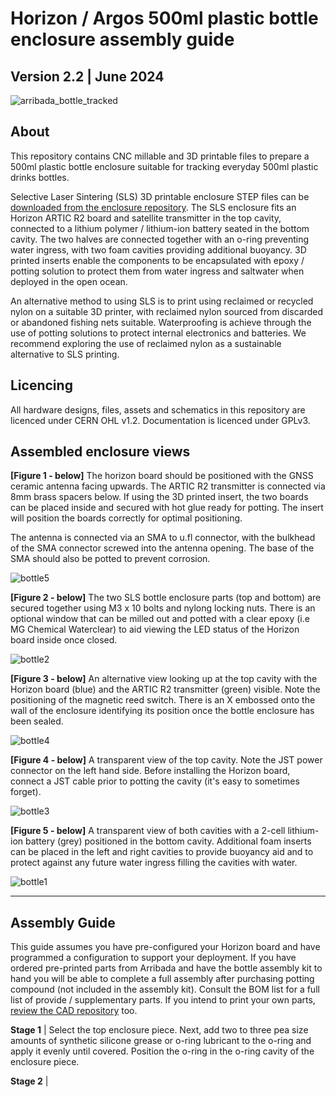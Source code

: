 # Horizon / Argos 500ml plastic bottle enclosure assembly guide #
## Version 2.2 | June 2024
![arribada_bottle_tracked](https://github.com/arribada/horizon/assets/6997400/358a3fd7-2af0-4aef-a012-f12eff526f08)

## About ##
This repository contains CNC millable and 3D printable files to prepare a 500ml plastic bottle enclosure suitable for tracking everyday 500ml plastic drinks bottles.

Selective Laser Sintering (SLS) 3D printable enclosure STEP files can be [downloaded from the enclosure repository](https://github.com/arribada/horizon/tree/master/enclosures/bottle). The SLS enclosure fits an Horizon ARTIC R2 board and satellite transmitter in the top cavity, connected to a lithium polymer / lithium-ion battery seated in the bottom cavity. The two halves are connected together with an o-ring preventing water ingress, with two foam cavities providing additional buoyancy. 3D printed inserts enable the components to be encapsulated with epoxy / potting solution to protect them from water ingress and saltwater when deployed in the open ocean.

An alternative method to using SLS is to print using reclaimed or recycled nylon on a suitable 3D printer, with reclaimed nylon sourced from discarded or abandoned fishing nets suitable. Waterproofing is achieve through the use of potting solutions to protect internal electronics and batteries. We recommend exploring the use of reclaimed nylon as a sustainable alternative to SLS printing.

## Licencing ##
All hardware designs, files, assets and schematics in this repository are licenced under CERN OHL v1.2. Documentation is licenced under GPLv3.

## Assembled enclosure views  ##
**[Figure 1 - below]** The horizon board should be positioned with the GNSS ceramic antenna facing upwards. The ARTIC R2 transmitter is connected via 8mm brass spacers below. If using the 3D printed insert, the two boards can be placed inside and secured with hot glue ready for potting. The insert will position the boards correctly for optimal positioning.

The antenna is connected via an SMA to u.fl connector, with the bulkhead of the SMA connector screwed into the antenna opening. The base of the SMA should also be potted to prevent corrosion.

![bottle5](https://github.com/arribada/horizon/assets/6997400/159d4854-ecab-4b31-bdab-505fdefb736d)

**[Figure 2 - below]** The two SLS bottle enclosure parts (top and bottom) are secured together using M3 x 10 bolts and nylong locking nuts. There is an optional window that can be milled out and potted with a clear epoxy (i.e MG Chemical Waterclear) to aid viewing the LED status of the Horizon board inside once closed.

![bottle2](https://github.com/arribada/horizon/assets/6997400/f9fbbe96-8f3c-45e1-9c30-cc31879d9c79)

**[Figure 3 - below]** An alternative view looking up at the top cavity with the Horizon board (blue) and the ARTIC R2 transmitter (green) visible. Note the positioning of the magnetic reed switch. There is an X embossed onto the wall of the enclosure identifying its position once the bottle enclosure has been sealed.

![bottle4](https://github.com/arribada/horizon/assets/6997400/8f522df7-7b3c-4172-a88b-45fbd144230d)

**[Figure 4 - below]** A transparent view of the top cavity. Note the JST power connector on the left hand side. Before installing the Horizon board, connect a JST cable prior to potting the cavity (it's easy to sometimes forget).

![bottle3](https://github.com/arribada/horizon/assets/6997400/8ec906a1-bcc2-4e13-8de8-ab035811e5e8)

**[Figure 5 - below]** A transparent view of both cavities with a 2-cell lithium-ion battery (grey) positioned in the bottom cavity. Additional foam inserts can be placed in the left and right cavities to provide buoyancy aid and to protect against any future water ingress filling the cavities with water.

![bottle1](https://github.com/arribada/horizon/assets/6997400/56dadb6f-c695-408e-9458-28840e7ae710)

---

## Assembly Guide ##

This guide assumes you have pre-configured your Horizon board and have programmed a configuration to support your deployment. If you have ordered pre-printed parts from Arribada and have the bottle assembly kit to hand you will be able to complete a full assembly after purchasing potting compound (not included in the assembly kit). Consult the BOM list for a full list of provide / supplementary parts. If you intend to print your own parts, [review the CAD repository](https://github.com/arribada/horizon/tree/master/enclosures/bottle) too.

**Stage 1** | Select the top enclosure piece. Next, add two to three pea size amounts of synthetic silicone grease or o-ring lubricant to the o-ring and apply it evenly until covered. Position the o-ring in the o-ring cavity of the enclosure piece.

**Stage 2** |  
